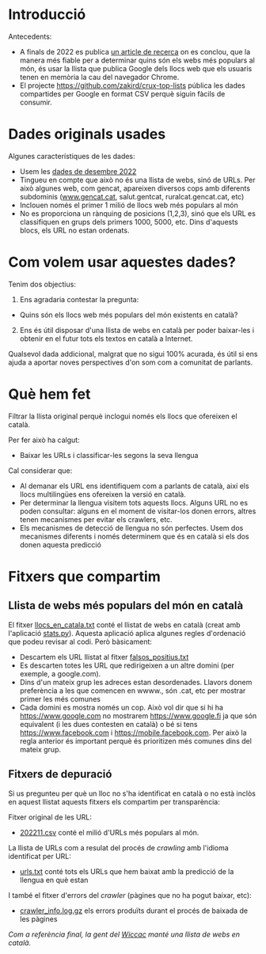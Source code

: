 # Introducció


Antecedents:

* A finals de 2022 es publica [un article de recerca](https://zakird.com/papers/toplists.pdf) on es conclou, que la manera més fiable per a determinar quins són els webs més populars al món, és usar la llista que publica Google dels llocs web que els usuaris tenen en memòria la cau del navegador Chrome. 
* El projecte https://github.com/zakird/crux-top-lists pública les dades compartides per Google en format CSV perquè siguin fàcils de consumir.

# Dades originals usades

Algunes característiques de les dades:

* Usem les [dades de desembre 2022](https://raw.githubusercontent.com/jordimas/crux-top-lists-catalan/main/data/202211.csv)
* Tingueu en compte que això no és una llista de webs, sinó de URLs. Per això algunes web, com gencat, apareixen diversos cops amb diferents subdominis (www.gencat.cat, salut.gentcat, ruralcat.gencat.cat, etc)
* Inclouen només el primer 1 milió de llocs web més populars al món
* No es proporciona un rànquing de posicions (1,2,3), sinó que els URL es classifiquen en grups dels primers 1000, 5000, etc. Dins d'aquests blocs, els URL no estan ordenats.

# Com volem usar aquestes dades?

Tenim dos objectius:

1) Ens agradaria contestar la pregunta:
* Quins són els llocs web més populars del món existents en català?

2) Ens és útil disposar d'una llista de webs en català per poder baixar-les i obtenir en el futur tots els textos en català a Internet.

Qualsevol dada addicional, malgrat que no sigui 100% acurada, és útil si ens ajuda a aportar noves perspectives d'on som com a comunitat de parlants. 

# Què hem fet 

Filtrar la llista original perquè inclogui només els llocs que ofereixen el català. 

Per fer això ha calgut:
* Baixar les URLs i classificar-les segons la seva llengua

Cal considerar que:
* Al demanar els URL ens identifiquem com a parlants de català, així els llocs multilingües ens ofereixen la versió en català.
* Per determinar la llengua visitem tots aquests llocs. Alguns URL no es poden consultar: alguns en el moment de visitar-los donen errors, altres tenen mecanismes per evitar els crawlers, etc. 
* Els mecanismes de detecció de llengua no són perfectes. Usem dos mecanismes diferents i només determinem que és en català si els dos donen aquesta predicció

# Fitxers que compartim

## Llista de webs més populars del món en català

El fitxer [llocs_en_catala.txt](llocs_en_catala.txt) conté el llistat de webs en català (creat amb l'aplicació [stats.py](stats.py)). Aquesta aplicació aplica algunes regles d'ordenació que podeu revisar al codi. Però bàsicament:
* Descartem els URL llistat al fitxer [falsos_positius.txt](falsos_positius.txt)
* Es descarten totes les URL que redirigeixen a un altre domini (per exemple, a google.com).
* Dins d'un mateix grup les adreces estan desordenades. Llavors donem preferència a les que comencen en wwww., són .cat, etc per mostrar primer les més comunes 
* Cada domini es mostra només un cop. Això vol dir que si hi ha https://www.google.com no mostrarem https://www.google.fi ja que són equivalent (i les dues contesten en català) o bé si tens https://www.facebook.com i https://mobile.facebook.com. Per això la regla anterior és important perquè és prioritizen més comunes dins del mateix grup.


## Fitxers de depuració

Si us pregunteu per què un lloc no s'ha identificat en català o no està inclòs en aquest llistat aquests fitxers els compartim per transparència:

Fitxer original de les URL:

* [202211.csv](https://raw.githubusercontent.com/jordimas/crux-top-lists-catalan/main/data/202211.csv) conté el milió d'URLs més populars al món.

La llista de URLs com a resulat del procés de *crawling* amb l'idioma identificat per URL:

* [urls.txt](crawling/urls.txt) conté tots els URLs que hem baixat amb la predicció de la llengua en què estan

I també el fitxer d'errors del *crawler* (pàgines que no ha pogut baixar, etc):

* [crawler_info.log.gz](crawling/crawler_info.log.gz) els errors produïts durant el procés de baixada de les pàgines

*Com a referència final, la gent del [Wiccac](http://wiccac.cat/) manté una llista de webs en català.*


